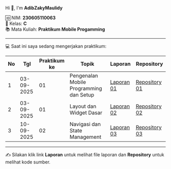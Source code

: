 
Hi 👋, I'm **AdibZakyMaulidy**  

🆔 NIM: **230605110063**  
🏫 Kelas: **C**  
📚 Mata Kuliah: **Praktikum Mobile Progamming**  

---

💻 Saat ini saya sedang mengerjakan praktikum:

| No | Tgl        | Praktikum ke | Topik                                   | Laporan                    | Repository             |
|----|------------|--------------|-----------------------------------------|----------------------------|------------------------|
| 1  | 03-09-2025 | 01           | Pengenalan Mobile Programming dan Setup | [Laporan 01](https://drive.google.com/file/d/1dD09ZhWCPLuK39Dplk5FSbBDw_MA8n5m/view?usp=sharing)            | [Repository 01](https://github.com/AdibZaky/Instalasi-Pengujian)     |
| 2  | 03-09-2025 | 01           | Layout dan Widget Dasar                 | [Laporan 02](https://drive.google.com/file/d/123uhlaRVxPvlBk5aHxGTHqRYkIltQ1lG/view?usp=sharing)            | [Repository 02](https://github.com/AdibZaky/Row-Column)     |
| 3  | 10-09-2025 | 02           | Navigasi dan State Management           | [Laporan 03](#)            | [Repository 03](#)     |

---

✍️ Silakan klik link **Laporan** untuk melihat file laporan dan **Repository** untuk melihat kode sumber.

